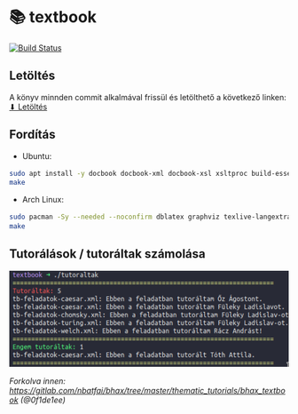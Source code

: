 # 📚 textbook

[![Build Status](https://travis-ci.org/krook1024/textbook.png?branch=master)](https://travis-ci.org/krook1024/textbook)


## Letöltés

A könyv minnden commit alkalmával frissül és letölthető a következő linken:  
[⬇ Letöltés](https://github.com/krook1024/textbook/releases)

## Fordítás

- Ubuntu:
```bash
sudo apt install -y docbook docbook-xml docbook-xsl xsltproc build-essential dblatex graphviz texlive-lang-european
make
```

- Arch Linux:
```bash
sudo pacman -Sy --needed --noconfirm dblatex graphviz texlive-langextra texlive-science docbook-xsl docbook-xml
make
```

## Tutorálások / tutoráltak számolása

![tutoraltak.png](pictures/tutoraltak.png)


*Forkolva innen: https://gitlab.com/nbatfai/bhax/tree/master/thematic_tutorials/bhax_textbook (@0f1de1ee)*
